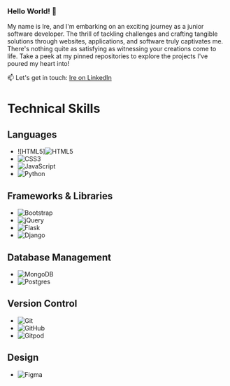 ### Hello World! 👋

My name is Ire, and I'm embarking on an exciting journey as a junior software developer. The thrill of tackling challenges and crafting tangible solutions through websites, applications, and software truly captivates me. There's nothing quite as satisfying as witnessing your creations come to life. Take a peek at my pinned repositories to explore the projects I've poured my heart into!

📫 Let's get in touch: [Ire on LinkedIn](linkedin.com/in/irene-bernardi-4460b81bb)


# Technical Skills

## Languages
- ![HTML5]![HTML5](https://img.shields.io/badge/html5-%23E34F26.svg?style=for-the-badge&logo=html5&logoColor=white)
- ![CSS3](URL_to_CSS3_logo)
- ![JavaScript](URL_to_JavaScript_logo)
- ![Python](URL_to_Python_logo)

## Frameworks & Libraries
- ![Bootstrap](URL_to_Bootstrap_logo)
- ![jQuery](URL_to_jQuery_logo)
- ![Flask](URL_to_Flask_logo)
- ![Django](URL_to_Django_logo)

## Database Management
- ![MongoDB](URL_to_MongoDB_logo)
- ![Postgres](URL_to_Postgres_logo)

## Version Control
- ![Git](URL_to_Git_logo)
- ![GitHub](URL_to_GitHub_logo)
- ![Gitpod](URL_to_Gitpod_logo)

## Design
- ![Figma](URL_to_Figma_logo)
